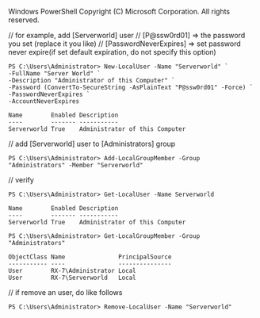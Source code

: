Windows PowerShell
Copyright (C) Microsoft Corporation. All rights reserved.

// for example, add [Serverworld] user
// [P@ssw0rd01] ⇒ the password you set (replace it you like)
// [PasswordNeverExpires] ⇒ set password never expire(if set default expiration, do not specify this option)
```
PS C:\Users\Administrator> New-LocalUser -Name "Serverworld" `
-FullName "Server World" `
-Description "Administrator of this Computer" `
-Password (ConvertTo-SecureString -AsPlainText "P@ssw0rd01" -Force) `
-PasswordNeverExpires `
-AccountNeverExpires 
```
```
Name        Enabled Description
----        ------- -----------
Serverworld True    Administrator of this Computer
```

// add [Serverworld] user to [Administrators] group
```
PS C:\Users\Administrator> Add-LocalGroupMember -Group "Administrators" -Member "Serverworld" 
```

// verify
```
PS C:\Users\Administrator> Get-LocalUser -Name Serverworld 
```
```
Name        Enabled Description
----        ------- -----------
Serverworld True    Administrator of this Computer
```
```
PS C:\Users\Administrator> Get-LocalGroupMember -Group "Administrators" 
```
```
ObjectClass Name               PrincipalSource
----------- ----               ---------------
User        RX-7\Administrator Local
User        RX-7\Serverworld   Local
```
// if remove an user, do like follows
```
PS C:\Users\Administrator> Remove-LocalUser -Name "Serverworld" 
```
